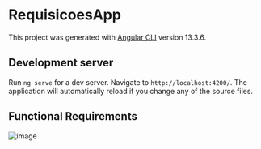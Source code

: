 # RequisicoesApp
This project was generated with [Angular CLI](https://github.com/angular/angular-cli) version 13.3.6.

## Development server
Run `ng serve` for a dev server. Navigate to `http://localhost:4200/`. The application will automatically reload if you change any of the source files.

## Functional Requirements
![image](https://user-images.githubusercontent.com/91075515/186252269-57fbdaa0-6f59-45ee-b50c-9561d5b19755.png)
